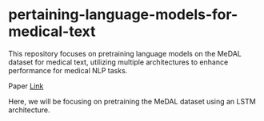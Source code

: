 # pertaining-language-models-for-medical-text
This repository focuses on pretraining language models on the MeDAL dataset for medical text, utilizing multiple architectures to enhance performance for medical NLP tasks.

Paper [Link](https://arxiv.org/pdf/2012.13978)

Here, we will be focusing on pretraining the MeDAL dataset using an LSTM architecture.


